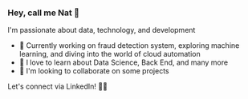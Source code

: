 ### Hey, call me Nat 👋

I'm passionate about data, technology, and development

- 🔭 Currently working on fraud detection system, exploring machine learning, and diving into the world of cloud automation
- 🌱 I love to learn about Data Science, Back End, and many more
- 👯 I'm looking to collaborate on some projects

Let's connect via LinkedIn! 👋🌐 

<!--
**kristynatasha/kristynatasha** is a ✨ _special_ ✨ repository because its `README.md` (this file) appears on your GitHub profile.

Here are some ideas to get you started:

- 🔭 I’m currently working on ...
- 🌱 I’m currently learning ...
- 👯 I’m looking to collaborate on ...
- 🤔 I’m looking for help with ...
- 💬 Ask me about ...
- 📫 How to reach me: ...
- 😄 Pronouns: ...
- ⚡ Fun fact: ...
-->
